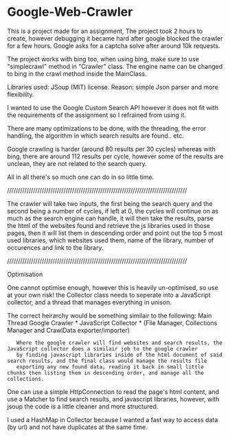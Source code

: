 # Google-Web-Crawler

This is a project made for an assignment, The project took 2 hours to create, however debugging it became hard after google blocked the crawler for a few hours.
Google asks for a captcha solve after around 10k requests.

The project works with bing too, when using bing, make sure to use "simplecrawl" method in "Crawler" class.
The engine name can be changed to bing in the crawl method inside the MainClass.

Libraries used: JSoup (MIT) license.
Reason: simple Json parser and more flexibility.

I wanted to use the Google Custom Search API however it does not fit with the requirements of the assignment so I refrained from using it.

There are many optimizations to be done, with the threading, the error handling, the algorithm in which search results are found.. etc.

Google crawling is harder (around 80 results per 30 cycles)
whereas with bing, there are around 112 results per cycle, however some of the results are unclean, they are not related to the search query.

All in all there's so much one can do in so little time.


///////////////////////////////////////////////////////////////////////////////////


The crawler will take two inputs, the first being the search query and the second being a number of cycles, if left at 0, the cycles will
continue on as much as the search engine can handle, it will then take the results, parse the html of the websites found and retrieve the js
libraries used in those pages, then it will list them in descending order and point out the top 5 most used libraries, which websites used them,
name of the library, number of occurences and link to the library.


///////////////////////////////////////////////////////////////////////////////////


Optimisation

One cannot optimise enough, however this is heavily un-optimised, so use at your own risk!
the Collector class needs to seperate into a JavaScript collector, and a thread that manages everything in unison.

The correct heirarchy would be something similair to the following:
                                          Main Thread
       Google Crawler  *  JavaScript Collector  *  (File Manager, Collections Manager and CrawlData exporter/importer)
       
       Where the google crawler will find websites and search results, the JavaScript collector does a similair job to the google crawler
       by finding javascript libraries inside of the html document of said search results, and the final class would manage the results file
       exporting any new found data, reading it back in small little chunks then listing them in descending order, and manage all the collections.
       
One can use a simple HttpConnection to read the page's html content, and use a Matcher to find search results, and javascript libraries,
however, with jsoup the code is a little cleaner and more structured.

I used a HashMap in Collector because I wanted a fast way to access data (by url) and not have duplicates at the same time.
